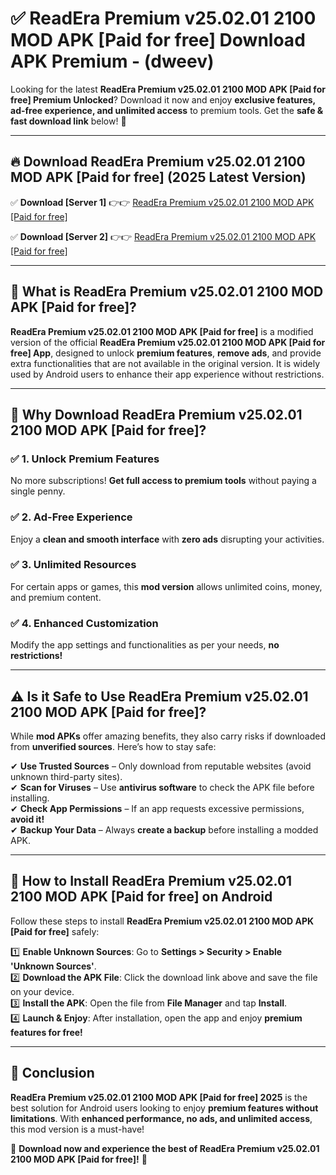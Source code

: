 
# ✅ ReadEra Premium v25.02.01 2100 MOD APK [Paid for free] Download APK Premium -  (dweev) 

Looking for the latest **ReadEra Premium v25.02.01 2100 MOD APK [Paid for free] Premium Unlocked**? Download it now and enjoy **exclusive features, ad-free experience, and unlimited access** to premium tools. Get the **safe & fast download link** below! 🚀

---

## 🔥 Download ReadEra Premium v25.02.01 2100 MOD APK [Paid for free] (2025 Latest Version)

✅ **Download [Server 1]** 👉👉 [ReadEra Premium v25.02.01 2100 MOD APK [Paid for free] ](https://apkcomod.com?title=ReadEra_Premium_v25.02.01_2100_MOD_APK_[Paid_for_free])  

✅ **Download [Server 2]** 👉👉 [ReadEra Premium v25.02.01 2100 MOD APK [Paid for free] ](https://apkcomod.com?title=ReadEra_Premium_v25.02.01_2100_MOD_APK_[Paid_for_free])  


---

## 📌 What is ReadEra Premium v25.02.01 2100 MOD APK [Paid for free]?

**ReadEra Premium v25.02.01 2100 MOD APK [Paid for free]** is a modified version of the official **ReadEra Premium v25.02.01 2100 MOD APK [Paid for free] App**, designed to unlock **premium features**, **remove ads**, and provide extra functionalities that are not available in the original version. It is widely used by Android users to enhance their app experience without restrictions.

---

## 🌟 Why Download ReadEra Premium v25.02.01 2100 MOD APK [Paid for free]?

### ✅ 1. Unlock Premium Features
No more subscriptions! **Get full access to premium tools** without paying a single penny.

### ✅ 2. Ad-Free Experience
Enjoy a **clean and smooth interface** with **zero ads** disrupting your activities.

### ✅ 3. Unlimited Resources
For certain apps or games, this **mod version** allows unlimited coins, money, and premium content.

### ✅ 4. Enhanced Customization
Modify the app settings and functionalities as per your needs, **no restrictions!**

---

## ⚠️ Is it Safe to Use ReadEra Premium v25.02.01 2100 MOD APK [Paid for free]?

While **mod APKs** offer amazing benefits, they also carry risks if downloaded from **unverified sources**. Here’s how to stay safe:

✔ **Use Trusted Sources** – Only download from reputable websites (avoid unknown third-party sites).  
✔ **Scan for Viruses** – Use **antivirus software** to check the APK file before installing.  
✔ **Check App Permissions** – If an app requests excessive permissions, **avoid it!**  
✔ **Backup Your Data** – Always **create a backup** before installing a modded APK.

---

## 📲 How to Install ReadEra Premium v25.02.01 2100 MOD APK [Paid for free] on Android

Follow these steps to install **ReadEra Premium v25.02.01 2100 MOD APK [Paid for free]** safely:

1️⃣ **Enable Unknown Sources**: Go to **Settings > Security > Enable 'Unknown Sources'**.  
2️⃣ **Download the APK File**: Click the download link above and save the file on your device.  
3️⃣ **Install the APK**: Open the file from **File Manager** and tap **Install**.  
4️⃣ **Launch & Enjoy**: After installation, open the app and enjoy **premium features for free!**

---

## 🚀 Conclusion

**ReadEra Premium v25.02.01 2100 MOD APK [Paid for free] 2025** is the best solution for Android users looking to enjoy **premium features without limitations**. With **enhanced performance, no ads, and unlimited access**, this mod version is a must-have!

🔻 **Download now and experience the best of ReadEra Premium v25.02.01 2100 MOD APK [Paid for free]!** 🔻

